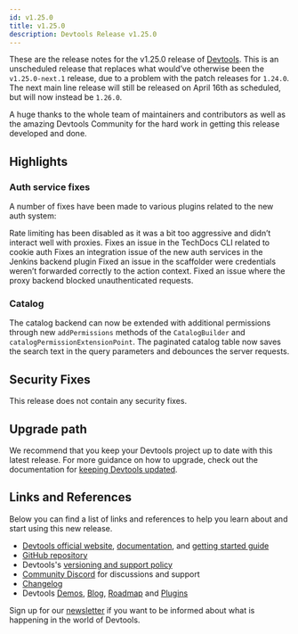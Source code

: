 ```yaml
---
id: v1.25.0
title: v1.25.0
description: Devtools Release v1.25.0
---
```


These are the release notes for the v1.25.0 release of [Devtools](https://devtools.khulnasoft.com/). This is an unscheduled release that replaces what would’ve otherwise been the `v1.25.0-next.1` release, due to a problem with the patch releases for `1.24.0`. The next main line release will still be released on April 16th as scheduled, but will now instead be `1.26.0`.

A huge thanks to the whole team of maintainers and contributors as well as the amazing Devtools Community for the hard work in getting this release developed and done.

## Highlights

### Auth service fixes

A number of fixes have been made to various plugins related to the new auth system:

Rate limiting has been disabled as it was a bit too aggressive and didn’t interact well with proxies.
Fixes an issue in the TechDocs CLI related to cookie auth
Fixes an integration issue of the new auth services in the Jenkins backend plugin
Fixed an issue in the scaffolder were credentials weren’t forwarded correctly to the action context.
Fixed an issue where the proxy backend blocked unauthenticated requests.

### Catalog

The catalog backend can now be extended with additional permissions through new `addPermissions` methods of the `CatalogBuilder` and `catalogPermissionExtensionPoint`.
The paginated catalog table now saves the search text in the query parameters and debounces the server requests.

## Security Fixes

This release does not contain any security fixes.

## Upgrade path

We recommend that you keep your Devtools project up to date with this latest release. For more guidance on how to upgrade, check out the documentation for [keeping Devtools updated](https://devtools.khulnasoft.com/docs/getting-started/keeping-devtools-updated).

## Links and References

Below you can find a list of links and references to help you learn about and start using this new release.

- [Devtools official website](https://devtools.khulnasoft.com/), [documentation](https://devtools.khulnasoft.com/docs/), and [getting started guide](https://devtools.khulnasoft.com/docs/getting-started/)
- [GitHub repository](https://github.com/khulnasoft/devtools)
- Devtools's [versioning and support policy](https://devtools.khulnasoft.com/docs/overview/versioning-policy)
- [Community Discord](https://discord.gg/devtools-687207715902193673) for discussions and support
- [Changelog](https://github.com/khulnasoft/devtools/tree/master/docs/releases/v1.25.0-changelog.md)
- Devtools [Demos](https://devtools.khulnasoft.com/demos), [Blog](https://devtools.khulnasoft.com/blog), [Roadmap](https://devtools.khulnasoft.com/docs/overview/roadmap) and [Plugins](https://devtools.khulnasoft.com/plugins)

Sign up for our [newsletter](https://info.devtools.spotify.com/newsletter_subscribe) if you want to be informed about what is happening in the world of Devtools.

